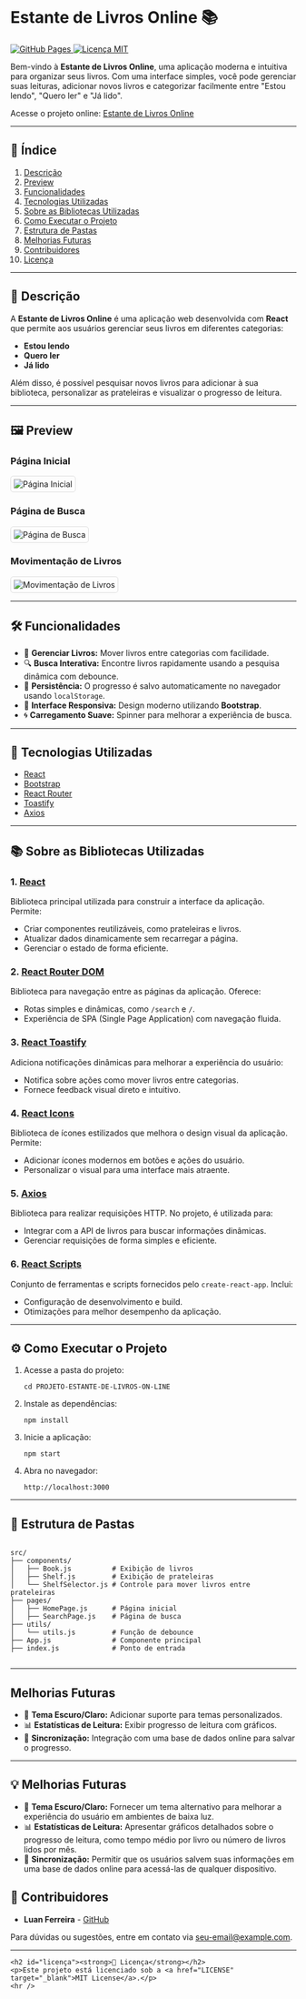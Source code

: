 <!DOCTYPE html>
<html lang="pt-BR">
<head>
    <meta charset="UTF-8">
    <meta name="viewport" content="width=device-width, initial-scale=1.0">
    <title>Estante de Livros Online</title>
</head>
<body>
    <h1><strong>Estante de Livros Online 📚</strong></h1>

<p>
        <a href="https://seu-usuario.github.io/PROJETO-ESTANTE-DE-LIVROS-ON-LINE/" target="_blank">
            <img src="https://img.shields.io/badge/GitHub-Pages-blue" alt="GitHub Pages">
        </a>
        <a href="LICENSE" target="_blank">
            <img src="https://img.shields.io/badge/License-MIT-blue.svg" alt="Licença MIT">
        </a>
</p>

<p>Bem-vindo à <strong>Estante de Livros Online</strong>, uma aplicação moderna e intuitiva para organizar seus livros. Com uma interface simples, você pode gerenciar suas leituras, adicionar novos livros e categorizar facilmente entre "Estou lendo", "Quero ler" e "Já lido".</p>

 <p>Acesse o projeto online: 
        <a href="https://seu-usuario.github.io/PROJETO-ESTANTE-DE-LIVROS-ON-LINE/" target="_blank">
            Estante de Livros Online
        </a>
 </p>
<hr />

<h2><strong>📑 Índice</strong></h2>
    <ol>
        <li><a href="#descrição">Descrição</a></li>
        <li><a href="#preview">Preview</a></li>
        <li><a href="#funcionalidades">Funcionalidades</a></li>
        <li><a href="#tecnologias-utilizadas">Tecnologias Utilizadas</a></li>
        <li><a href="#sobre-as-bibliotecas-utilizadas">Sobre as Bibliotecas Utilizadas</a></li>
        <li><a href="#como-executar-o-projeto">Como Executar o Projeto</a></li>
        <li><a href="#estrutura-de-pastas">Estrutura de Pastas</a></li>
        <li><a href="#melhorias-futuras">Melhorias Futuras</a></li>
        <li><a href="#contribuidores">Contribuidores</a></li>
        <li><a href="#licença">Licença</a></li>
    </ol>
<hr />

 <h2 id="descrição"><strong>📖 Descrição</strong></h2>
    <p>A <strong>Estante de Livros Online</strong> é uma aplicação web desenvolvida com <strong>React</strong> que permite aos usuários gerenciar seus livros em diferentes categorias:</p>
    <ul>
        <li><strong>Estou lendo</strong></li>
        <li><strong>Quero ler</strong></li>
        <li><strong>Já lido</strong></li>
    </ul>
    <p>Além disso, é possível pesquisar novos livros para adicionar à sua biblioteca, personalizar as prateleiras e visualizar o progresso de leitura.</p>
    <hr />

<h2 id="preview"><strong>🖼️ Preview</strong></h2>
    <h3>Página Inicial</h3>
    <img src="assets/homepage.png" alt="Página Inicial" style="border: 1px solid #ddd; border-radius: 5px; padding: 5px; max-width: 100%;">

<h3>Página de Busca</h3>
    <img src="assets/searchpage.png" alt="Página de Busca" style="border: 1px solid #ddd; border-radius: 5px; padding: 5px; max-width: 100%;">

<h3>Movimentação de Livros</h3>
    <img src="assets/move-books.gif" alt="Movimentação de Livros" style="border: 1px solid #ddd; border-radius: 5px; padding: 5px; max-width: 100%;">
    <hr />

<h2 id="funcionalidades"><strong>🛠️ Funcionalidades</strong></h2>
    <ul>
        <li>📖 <strong>Gerenciar Livros:</strong> Mover livros entre categorias com facilidade.</li>
        <li>🔍 <strong>Busca Interativa:</strong> Encontre livros rapidamente usando a pesquisa dinâmica com debounce.</li>
        <li>💾 <strong>Persistência:</strong> O progresso é salvo automaticamente no navegador usando <code>localStorage</code>.</li>
        <li>🚀 <strong>Interface Responsiva:</strong> Design moderno utilizando <strong>Bootstrap</strong>.</li>
        <li>🌀 <strong>Carregamento Suave:</strong> Spinner para melhorar a experiência de busca.</li>
    </ul>
<hr />

<h2 id="tecnologias-utilizadas"><strong>🔧 Tecnologias Utilizadas</strong></h2>
    <ul>
        <li><a href="https://reactjs.org/" target="_blank">React</a></li>
        <li><a href="https://getbootstrap.com/" target="_blank">Bootstrap</a></li>
        <li><a href="https://reactrouter.com/" target="_blank">React Router</a></li>
        <li><a href="https://fkhadra.github.io/react-toastify/" target="_blank">Toastify</a></li>
        <li><a href="https://axios-http.com/" target="_blank">Axios</a></li>
    </ul>
    <hr />

<h2 id="sobre-as-bibliotecas-utilizadas"><strong>📚 Sobre as Bibliotecas Utilizadas</strong></h2>


<h3>1. <a href="https://reactjs.org/" target="_blank">React</a></h3>
<p>Biblioteca principal utilizada para construir a interface da aplicação. Permite:</p>
<ul>
    <li>Criar componentes reutilizáveis, como prateleiras e livros.</li>
    <li>Atualizar dados dinamicamente sem recarregar a página.</li>
    <li>Gerenciar o estado de forma eficiente.</li>
</ul>

<h3>2. <a href="https://reactrouter.com/" target="_blank">React Router DOM</a></h3>
<p>Biblioteca para navegação entre as páginas da aplicação. Oferece:</p>
<ul>
    <li>Rotas simples e dinâmicas, como <code>/search</code> e <code>/</code>.</li>
    <li>Experiência de SPA (Single Page Application) com navegação fluida.</li>
</ul>

<h3>3. <a href="https://fkhadra.github.io/react-toastify/" target="_blank">React Toastify</a></h3>
<p>Adiciona notificações dinâmicas para melhorar a experiência do usuário:</p>
<ul>
    <li>Notifica sobre ações como mover livros entre categorias.</li>
    <li>Fornece feedback visual direto e intuitivo.</li>
</ul>

<h3>4. <a href="https://react-icons.github.io/react-icons/" target="_blank">React Icons</a></h3>
<p>Biblioteca de ícones estilizados que melhora o design visual da aplicação. Permite:</p>
<ul>
    <li>Adicionar ícones modernos em botões e ações do usuário.</li>
    <li>Personalizar o visual para uma interface mais atraente.</li>
</ul>

<h3>5. <a href="https://axios-http.com/" target="_blank">Axios</a></h3>
<p>Biblioteca para realizar requisições HTTP. No projeto, é utilizada para:</p>
<ul>
    <li>Integrar com a API de livros para buscar informações dinâmicas.</li>
    <li>Gerenciar requisições de forma simples e eficiente.</li>
</ul>

<h3>6. <a href="https://www.npmjs.com/package/react-scripts" target="_blank">React Scripts</a></h3>
<p>Conjunto de ferramentas e scripts fornecidos pelo <code>create-react-app</code>. Inclui:</p>
<ul>
    <li>Configuração de desenvolvimento e build.</li>
    <li>Otimizações para melhor desempenho da aplicação.</li>
</ul>
<hr />


    

<h2 id="como-executar-o-projeto"><strong>⚙️ Como Executar o Projeto</strong></h2>
    <ol>
        <li>Acesse a pasta do projeto:
            <pre><code>cd PROJETO-ESTANTE-DE-LIVROS-ON-LINE</code></pre>
        </li>
        <li>Instale as dependências:
            <pre><code>npm install</code></pre>
        </li>
        <li>Inicie a aplicação:
            <pre><code>npm start</code></pre>
        </li>
        <li>Abra no navegador:
            <pre><code>http://localhost:3000</code></pre>
        </li>
    </ol>
    <hr />

    

<h2 id="estrutura-de-pastas"><strong>📂 Estrutura de Pastas</strong></h2>
 <pre><code>
src/
├── components/
│   ├── Book.js          # Exibição de livros
│   ├── Shelf.js         # Exibição de prateleiras
│   └── ShelfSelector.js # Controle para mover livros entre prateleiras
├── pages/
│   ├── HomePage.js      # Página inicial
│   ├── SearchPage.js    # Página de busca
├── utils/
│   └── utils.js         # Função de debounce
├── App.js               # Componente principal
├── index.js             # Ponto de entrada
    </code></pre>
    <hr />

   <h2><strong>Melhorias Futuras</strong></h2>
    <ul>
        <li>🌙 <strong>Tema Escuro/Claro:</strong> Adicionar suporte para temas personalizados.</li>
        <li>📊 <strong>Estatísticas de Leitura:</strong> Exibir progresso de leitura com gráficos.</li>
        <li>🔄 <strong>Sincronização:</strong> Integração com uma base de dados online para salvar o progresso.</li>
    </ul>
    <hr />
    

<h2 id="melhorias-futuras"><strong>💡 Melhorias Futuras</strong></h2>
<ul>
    <li>🌙 <strong>Tema Escuro/Claro:</strong> Fornecer um tema alternativo para melhorar a experiência do usuário em ambientes de baixa luz.</li>
    <li>📊 <strong>Estatísticas de Leitura:</strong> Apresentar gráficos detalhados sobre o progresso de leitura, como tempo médio por livro ou número de livros lidos por mês.</li>
    <li>🔄 <strong>Sincronização:</strong> Permitir que os usuários salvem suas informações em uma base de dados online para acessá-las de qualquer dispositivo.</li>
</ul>


<h2 id="contribuidores"><strong>🤝 Contribuidores</strong></h2>
    <ul>
        <li><strong>Luan Ferreira</strong> - <a href="https://github.com/luan-fb" target="_blank">GitHub</a></li>
    </ul>
    <p>Para dúvidas ou sugestões, entre em contato via <a href="mailto:seu-email@example.com">seu-email@example.com</a>.</p>
    <hr />

    <h2 id="licença"><strong>📜 Licença</strong></h2>
    <p>Este projeto está licenciado sob a <a href="LICENSE" target="_blank">MIT License</a>.</p>
    <hr />
</body>
</html>
